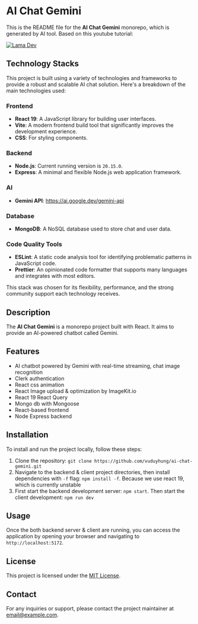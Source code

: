 # AI Chat Gemini

This is the README file for the **AI Chat Gemini** monorepo, which is generated by AI tool. Based on this youtube tutorial:

[![Lama Dev](https://img.youtube.com/vi/8iAQ1h30n5I/0.jpg)](https://www.youtube.com/watch?v=8iAQ1h30n5I)

## Technology Stacks

This project is built using a variety of technologies and frameworks to provide a robust and scalable AI chat solution. Here's a breakdown of the main technologies used:

### Frontend

- **React 19**: A JavaScript library for building user interfaces.
- **Vite**: A modern frontend build tool that significantly improves the development experience.
- **CSS**: For styling components.

### Backend

- **Node.js**: Current running version is `20.15.0`.
- **Express**: A minimal and flexible Node.js web application framework.

### AI

- **Gemini API**: https://ai.google.dev/gemini-api

### Database

- **MongoDB**: A NoSQL database used to store chat and user data.

### Code Quality Tools

- **ESLint**: A static code analysis tool for identifying problematic patterns in JavaScript code.
- **Prettier**: An opinionated code formatter that supports many languages and integrates with most editors.

This stack was chosen for its flexibility, performance, and the strong community support each technology receives.

## Description

The **AI Chat Gemini** is a monorepo project built with React. It aims to provide an AI-powered chatbot called Gemini.

## Features

- AI chatbot powered by Gemini with real-time streaming, chat image recognition
- Clerk authentication
- React css animation
- React Image upload & optimization by ImageKit.io
- React 19 React Query
- Mongo db with Mongoose
- React-based frontend
- Node Express backend

## Installation

To install and run the project locally, follow these steps:

1. Clone the repository: `git clone https://github.com/vuduyhung/ai-chat-gemini.git`
2. Navigate to the backend & client project directories, then install dependencies with `-f` flag: `npm install -f`. Because we use react 19, which is currently unstable
3. First start the backend development server: `npm start`. Then start the client development: `npm run dev`

## Usage

Once the both backend server & client are running, you can access the application by opening your browser and navigating to `http://localhost:5172`.


## License

This project is licensed under the [MIT License](LICENSE).

## Contact

For any inquiries or support, please contact the project maintainer at [email@example.com](mailto:email@example.com).

